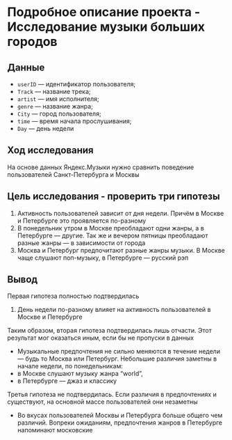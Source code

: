 # Подробное описание проекта - Исследование музыки больших городов

## Данные

* `userID` — идентификатор пользователя;
* `Track` — название трека;  
* `artist` — имя исполнителя;
* `genre` — название жанра;
* `City` — город пользователя;
* `time` — время начала прослушивания;
* `Day` — день недели

## Ход исследования

На основе данных Яндекс.Музыки нужно сравнить поведение пользователей Санкт-Петербурга и Москвы

## Цель исследования - проверить три гипотезы

1. Активность пользователей зависит от дня недели. Причём в Москве и Петербурге это проявляется по-разному
2. В понедельник утром в Москве преобладают одни жанры, а в Петербурге — другие. Так же и вечером пятницы преобладают разные жанры — в зависимости от города
3. Москва и Петербург предпочитают разные жанры музыки. В Москве чаще слушают поп-музыку, в Петербурге — русский рэп

## Вывод

Первая гипотеза полностью подтвердилась

1. День недели по-разному влияет на активность пользователей в Москве и Петербурге

Таким образом, вторая гипотеза подтвердилась лишь отчасти. Этот результат мог оказаться иным, если бы не пропуски в данных

* Музыкальные предпочтения не сильно меняются в течение недели — будь то Москва или Петербург. Небольшие различия заметны в начале недели, по понедельникам:
* в Москве слушают музыку жанра “world”,
* в Петербурге — джаз и классику

Третья гипотеза не подтвердилась. Если различия в предпочтениях и существуют, на основной массе пользователей они незаметны

* Во вкусах пользователей Москвы и Петербурга больше общего чем различий. Вопреки ожиданиям, предпочтения жанров в Петербурге напоминают московские
